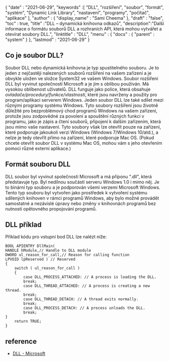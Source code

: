 {
  "date" : "2021-06-29",
  "keywords" :[ "DLL", "rozšíření", "soubor", "formát", "systém", "Dynamic Link Library", "nastavení", "programy", "počítač", "aplikace" ],
  "author" : {
    "display_name" : "Sami Cheema"
},
  "draft" : "false",
  "toc" : true,
  "title" :"DLL – dynamická knihovna odkazů",
  "description":"Další informace o formátu souborů DLL a rozhraních API, která mohou vytvářet a otevírat soubory DLL.",
  "linktitle" : "DLL",
  "menu" : {
    "docs" : {
      "parent" : "system"
}
},
  "lastmod" : "2021-06-29"
}

## Co je soubor DLL? ##

Soubor DLL nebo dynamická knihovna je typ spustitelného souboru. Je to jeden z nejčastěji nalezených souborů rozšíření na vašem zařízení a je obvykle uložen ve složce System32 ve vašem Windows. Soubor rozšíření DLL byl vyvinut společností Microsoft a je jím s oblibou používán. Má vysokou oblíbenost uživatelů. DLL funguje jako police, která obsahuje *ovladače/procedury/funkce/vlastnosti*, které jsou navrženy a použity pro program/aplikaci serverem Windows. Jeden soubor DLL lze také sdílet mezi různými programy systému Windows. Tyto soubory rozšíření jsou životně důležité pro bezproblémový chod programů Windows na vašem zařízení, protože jsou zodpovědné za povolení a spouštění různých funkcí v programu, jako je zápis a čtení souborů, připojení k dalším zařízením, která jsou mimo vaše nastavení.
Tyto soubory však lze otevřít pouze na zařízení, které podporuje jakoukoli verzi Windows (Windows 7/Windows 10/atd.), a nelze je tedy otevřít přímo na zařízení, které podporuje Mac OS. (Pokud chcete otevřít soubor DLL v systému Mac OS, mohou vám s jeho otevřením pomoci různé externí aplikace.)


## Formát souboru DLL ##

DLL soubor byl vyvinut společností Microsoft a má příponu ".dll", která představuje typ. Byl nedílnou součástí serveru Windows 1.0 i mimo něj. Je to binární typ souboru a je podporován všemi verzemi Microsoft Windows. Tento typ souboru byl vytvořen jako prostředek k vytvoření systému sdílených knihoven v rámci programů Windows, aby bylo možné provádět samostatné a nezávislé úpravy nebo změny v knihovnách programů bez nutnosti opětovného propojování programů.


## DLL příklad ##

Příklad kódu pro vstupní bod DLL lze nalézt níže:

```
BOOL APIENTRY DllMain(
HANDLE hModule,// Handle to DLL module
DWORD ul_reason_for_call,// Reason for calling function
LPVOID lpReserved ) // Reserved
{
    switch ( ul_reason_for_call )
    {
        case DLL_PROCESS_ATTACHED: // A process is loading the DLL.
        break;
        case DLL_THREAD_ATTACHED: // A process is creating a new thread.
        break;
        case DLL_THREAD_DETACH: // A thread exits normally.
        break;
        case DLL_PROCESS_DETACH: // A process unloads the DLL.
        break;
}
    return TRUE;
}

```

## reference ##

* [DLL - Microsoft](https://learn.microsoft.com/en-us/troubleshoot/windows-client/deployment/dynamic-link-library)
